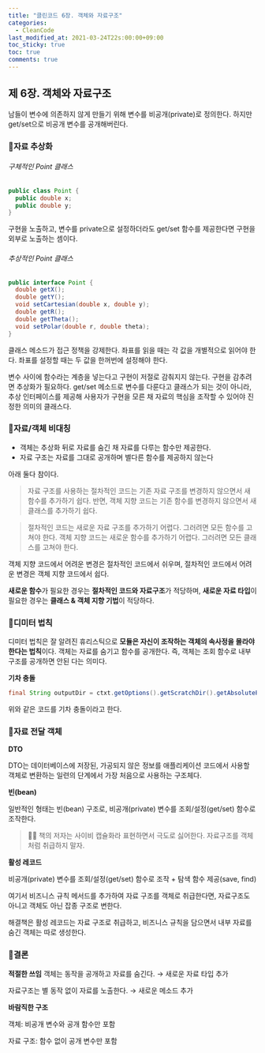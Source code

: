 ```yaml
---
title: "클린코드 6장. 객체와 자료구조"
categories:
  - CleanCode
last_modified_at: 2021-03-24T22s:00:00+09:00
toc_sticky: true
toc: true
comments: true
---
```

## 제 6장. 객체와 자료구조

남들이 변수에 의존하지 않게 만들기 위해 변수를 비공개(private)로 정의한다.  하지만 get/set으로 비공개 변수를 공개해버린다.



### 📌자료 추상화

###### 구체적인 Point 클래스

```java
public class Point {
  public double x;
  public double y;
}
```

구현을 노출하고, 변수를 private으로 설정하더라도 get/set 함수를 제공한다면 구현을 외부로 노출하는 셈이다.



###### 추상적인 Point 클래스

```java
public interface Point {
  double getX();
  double getY();
  void setCartesian(double x, double y);
  double getR();
  double getTheta();
  void setPolar(double r, double theta);
}
```

클래스 메소드가 접근 정책을 강제한다. 좌표를 읽을 때는 각 값을 개별적으로 읽어야 한다. 좌표를 설정할 때는 두 값을 한꺼번에 설정해야 한다.



변수 사이에 함수라는 계층을 넣는다고 구현이 저절로 감춰지지 않는다. 구현을 감추려면 추상화가 필요하다. get/set 메소드로 변수를 다룬다고 클래스가 되는 것이 아니라, 추상 인터페이스를 제공해 사용자가 구현을 모른 채 자료의 핵심을 조작할 수 있어야 진정한 의미의 클래스다.



### 📌자료/객체 비대칭

- 객체는 추상화 뒤로 자료를 숨긴 채 자료를 다루는 함수만 제공한다.
- 자료 구조는 자료를 그대로 공개하며 별다른 함수를 제공하지 않는다


아래 둘다 참이다.

> 자료 구조를 사용하는 절차적인 코드는 기존 자료 구조를 변경하지 않으면서 새 함수를 추가하기 쉽다. 반면, 객체 지향 코드는 기존 함수를 변경하지 않으면서 새 클래스를 추가하기 쉽다.



> 절차적인 코드는 새로운 자료 구조를 추가하기 어렵다. 그러려면 모든 함수를 고쳐야 한다. 객체 지향 코드는 새로운 함수를 추가하기 어렵다. 그러려면 모든 클래스를 고쳐야 한다.



객체 지향 코드에서 어려운 변경은 절차적인 코드에서 쉬우며, 절차적인 코드에서 어려운 변경은 객체 지향 코드에서 쉽다.

**새로운 함수**가 필요한 경우는 **절차적인 코드와 자료구조**가 적당하며, **새로운 자료 타입**이 필요한 경우는 **클래스 & 객체 지향 기법**이 적당하다.



### 📌디미터 법칙

디미터 법칙은 잘 알려진 휴리스틱으로 **모듈은 자신이 조작하는 객체의 속사정을 몰라야 한다는 법칙**이다. 객체는 자료를 숨기고 함수를 공개한다. 즉, 객체는 조회 함수로 내부 구조를 공개하면 안된 다는 의미다.



**기차 충돌**

```java
final String outputDir = ctxt.getOptions().getScratchDir().getAbsolutePath();
```

위와 같은 코드를 기차 충돌이라고 한다.



### 📌자료 전달 객체

**DTO**

DTO는 데이터베이스에 저장된, 가공되지 않은 정보를 애플리케이션 코드에서 사용할 객체로 변환하는 일련의 단계에서 가장 처음으로 사용하는 구조체다.

**빈(bean)**

일반적인 형태는 빈(bean) 구조로, 비공개(private) 변수를 조회/설정(get/set) 함수로 조작한다.

> 🙎‍♀ 책의 저자는 사이비 캡슐화라 표현하면서 극도로 싫어한다. 자료구조를 객체처럼 취급하지 말자.

**활성 레코드**

비공개(private) 변수를 조회/설정(get/set) 함수로 조작 + 탐색 함수 제공(save, find)

여기서 비즈니스 규칙 메서드를 추가하여 자료 구조를 객체로 취급한다면, 자료구조도 아니고 객체도 아닌 잡종 구조로 변한다.

해결책은 활성 레코드는 자료 구조로 취급하고, 비즈니스 규칙을 담으면서 내부 자료를 숨긴 객체는 따로 생성한다.



### 📌결론

**적절한 쓰임**
객체는 동작을 공개하고 자료를 숨긴다.  → 새로운 자료 타입 추가

자료구조는 별 동작 없이 자료를 노출한다. → 새로운 메소드 추가



**바람직한 구조**

객체: 비공개 변수와 공개 함수만 포함

자료 구조: 함수 없이 공개 변수만 포함
